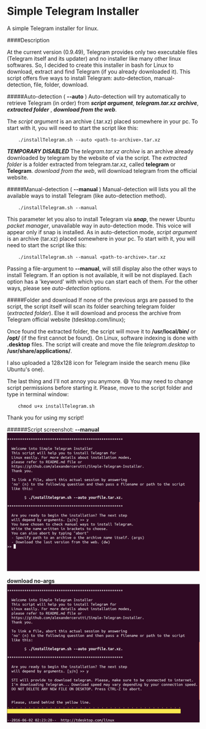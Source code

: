 Simple Telegram Installer
======
A simple Telegram installer for linux.

####Description

At the current version (0.9.49), Telegram provides only two executable files (Telegram itself and its updater) and no installer like many other linux softwares. So, I decided to create this installer in bash for Linux to download, extract and find Telegram (if you already downloaded it).
This script offers five ways to install Telegram: auto-detection, manual-detection, file, folder, download.

#####Auto-detection ( **--auto** )
Auto-detection will try automatically to retrieve Telegram (in order) from _**script argument**_, _**telegram.tar.xz archive**_, _**extracted folder**_ , _**download from the web**_.

The _script argument_ is an archive (.tar.xz) placed somewhere in your pc. To start with it, you will need to start the script like this:

        ./installTelegram.sh --auto <path-to-archive>.tar.xz

_**TEMPORARY DISABLED**_ The _telegram.tar.xz archive_ is an archive already downloaded by telegram by the website of via the script.
The _extracted folder_ is a folder extracted from telegram.tar.xz, called **telegram** or **Telegram**.
_download from the web_, will download telegram from the official website.

#####Manual-detection ( **--manual** )
Manual-detection will lists you all the available ways to install Telegram (like auto-detection method).

        ./installTelegram.sh --manual

This parameter let you also to install Telegram via _**snap**_, the newer Ubuntu _packet manager_, unavailable way in auto-detection mode. This voice will appear only if snap is installed.
As in auto-detection mode, _script argument_ is an archive (tar.xz) placed somewhere in your pc. To start with it, you will need to start the script like this:

        ./installTelegram.sh --manual <path-to-archive>.tar.xz

Passing a file-argument to **--manual**, will still display also the other ways to install Telegram.
If an option is not available, it will be not displayed. Each option has a 'keyword' with which you can start each of them.
For the other ways, please see _auto-detection_ options.

#####Folder and download
If none of the previous args are passed to the script, the script itself will scan its folder searching telegram folder (_extracted folder_). Else it will download and process the archive from Telegram official website (tdesktop.com/linux);


Once found the extracted folder, the script will move it to **/usr/local/bin/** or **/opt/** (if the first cannot be found).
On Linux, software indexing is done with **.desktop** files. The script will create and move the file _telegram.desktop_ to **/usr/share/applications/**.

I also uploaded a 128x128 icon for Telegram inside the search menu (like Ubuntu's one).

The last thing and I'll not annoy you anymore. :smile: You may need to change script permissions before starting it. Please, move to the script folder and type in terminal window:

        chmod u+x installTelegram.sh

Thank you for using my script!

######Script screenshot:
**--manual**
![screen](https://raw.githubusercontent.com/alexandercerutti/Simple-Telegram-Installer/master/imgs/manual.png)

**download no-args**
![screen](https://raw.githubusercontent.com/alexandercerutti/Simple-Telegram-Installer/master/imgs/no_args_dw.png)
